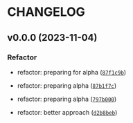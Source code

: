# CHANGELOG



## v0.0.0 (2023-11-04)

### Refactor

* refactor: preparing for alpha ([`87f1c9b`](https://github.com/nadobando/furiousapi-core/commit/87f1c9bda215dbdd02ae585f718f00b13adb2fa8))

* refactor: preparing alpha ([`87b1f7c`](https://github.com/nadobando/furiousapi-core/commit/87b1f7c68f97aee24ef8b0a1a5cb30f533a89dfb))

* refactor: preparing alpha ([`797b000`](https://github.com/nadobando/furiousapi-core/commit/797b0009b105f5a000d2248cc5741dfedc6889c0))

* refactor: better approach ([`d2b8beb`](https://github.com/nadobando/furiousapi-core/commit/d2b8beb1a9cd911ef9c67ed38d8c89f5d7088f6b))
